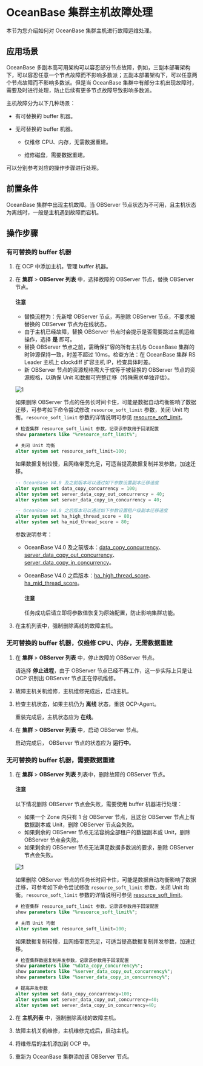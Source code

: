 # OceanBase 集群主机故障处理

本节为您介绍如何对 OceanBase 集群主机进行故障运维处理。

## 应用场景

OceanBase 多副本高可用架构可以容忍部分节点故障，例如，三副本部署架构下，可以容忍任意一个节点故障而不影响多数派；五副本部署架构下，可以任意两个节点故障而不影响多数派。但是当 OceanBase 集群中有部分主机出现故障时，需要及时进行处理，防止后续有更多节点故障导致影响多数派。

主机故障分为以下几种场景：

* 有可替换的 buffer 机器。

* 无可替换的 buffer 机器。

  * 仅维修 CPU、内存，无需数据重建。

  * 维修磁盘，需要数据重建。

可以分别参考对应的操作步骤进行处理。

## 前置条件

OceanBase 集群中出现主机故障。当 OBServer 节点状态为不可用，且主机状态为离线时，一般是主机遇到故障而宕机。

## 操作步骤

### 有可替换的 buffer 机器

1. 在 OCP 中添加主机，管理 buffer 机器。

2. 在 **集群** > **OBServer 列表** 中，选择故障的 OBServer 节点，替换 OBServer 节点。

     <main id="notice" type='notice'>
     <h4>注意</h4>
     <p>
     <ul>
     <li>替换流程为：先新增 OBServer 节点，再删除 OBServer 节点，不要求被替换的 OBServer 节点为在线状态。</li>
     <li>由于主机已经故障，替换 OBServer 节点时会提示是否需要跳过主机运维操作，选择 <b>是</b> 即可。</li>
     <li>替换 OBServer 节点之前，需确保扩容的所有主机与 OceanBase 集群的时钟源保持一致，时差不超过 10ms。检查方法：在 OceanBase 集群 RS Leader 主机上 clockdiff 扩容主机 IP，检查具体时差。</li>
     <li>新 OBServer 节点的资源规格需大于或等于被替换的 OBServer 节点的资源规格，以确保 Unit 和数据可完整迁移（特殊需求单独评估）。</li>
     </ul>
     </p>
     </main>

     ![1](https://obbusiness-private.oss-cn-shanghai.aliyuncs.com/doc/img/ocp/%E6%9C%80%E4%BD%B3%E5%AE%9E%E8%B7%B5/%E6%9B%BF%E6%8D%A2observer.png)

    如果删除 OBServer 节点的任务长时间卡住，可能是数据自动均衡影响了数据迁移，可参考如下命令尝试修改 <code>resource_soft_limit</code> 参数，关闭 Unit 均衡。<code>resource_soft_limit</code> 参数的详情说明可参见 [resource_soft_limit](https://www.oceanbase.com/docs/common-oceanbase-database-cn-1000000000220595)。

    ```SQL
    # 检查集群 resource_soft_limit 参数，记录该参数用于回滚配置
    show parameters like "%resource_soft_limit%";

    # 关闭 Unit 均衡
    alter system set resource_soft_limit=100;
    ```

    如果数据复制较慢，且网络带宽充足，可适当提高数据复制并发参数，加速迁移。

    ```SQL
    -- OceanBase V4.0 及之前版本可以通过如下参数设置副本迁移速度
    alter system set data_copy_concurrency = 100;
    alter system set server_data_copy_out_concurrency = 40;
    alter system set server_data_copy_in_concurrency = 40;

    -- OceanBase V4.0 之后版本可以通过如下参数设置租户级副本迁移速度
    alter system set ha_high_thread_score = 80;
    alter system set ha_mid_thread_score = 80;
    ```

    参数说明参考：

    * OceanBase V4.0 及之前版本：[data_copy_concurrency](https://www.oceanbase.com/docs/common-oceanbase-database-cn-1000000000220444)、[server_data_copy_out_concurrency](https://www.oceanbase.com/docs/common-oceanbase-database-cn-1000000000220532)、[server_data_copy_in_concurrency](https://www.oceanbase.com/docs/common-oceanbase-database-cn-1000000000220570)。
    * OceanBase V4.0 之后版本：[ha_high_thread_score](https://www.oceanbase.com/docs/common-oceanbase-database-cn-1000000000220343)、[ha_mid_thread_score](https://www.oceanbase.com/docs/common-oceanbase-database-cn-1000000000220388)。

      <main id="notice" type='notice'>
      <h4>注意</h4>
      <p>任务成功后请立即将参数值恢复为原始配置，防止影响集群功能。</p>
      </main>

3. 在主机列表中，强制删除离线的故障主机。

### 无可替换的 buffer 机器，仅维修 CPU、内存，无需数据重建

1. 在 **集群** > **OBServer 列表** 中，停止故障的 OBServer 节点。

   请选择 **停止进程**，由于 OBServer 节点已经不再工作，这一步实际上只是让 OCP 识别出 OBServer 节点正在停机维修。

2. 故障主机关机维修，主机维修完成后，启动主机。

3. 检查主机状态，如果主机仍为 **离线** 状态，重装 OCP-Agent。

   重装完成后，主机状态应为 **在线**。
  
4. 在 **集群** > **OBServer 列表** 中，启动 OBServer 节点。

   启动完成后， OBServer 节点的状态应为 **运行中**。

### 无可替换的 buffer 机器，需要数据重建

1. 在 **集群** > **OBServer 列表** 列表中，删除故障的 OBServer 节点。

     <main id="notice" type='notice'>
     <h4>注意</h4>
     <p>以下情况删除 OBServer 节点会失败，需要使用 buffer 机器进行处理：
     <ul>
     <li>如果一个 Zone 内只有 1 台 OBServer 节点，且这台 OBServer 节点上有数据副本或 Unit，删除 OBServer 节点会失败。</li>
     <li>如果剩余的 OBServer 节点无法容纳全部租户的数据副本或 Unit，删除 OBServer 节点会失败。</li>
     <li>如果剩余的 OBServer 节点无法满足数据多数派的要求，删除 OBServer 节点会失败。</li>
     </ul>
     </p>
     </main>

     ![1](https://obbusiness-private.oss-cn-shanghai.aliyuncs.com/doc/img/ocp/%E6%9C%80%E4%BD%B3%E5%AE%9E%E8%B7%B5/%E5%88%A0%E9%99%A4observer1.png)

    如果删除 OBServer 节点的任务长时间卡住，可能是数据自动均衡影响了数据迁移，可参考如下命令尝试修改 <code>resource_soft_limit</code> 参数，关闭 Unit 均衡。<code>resource_soft_limit</code> 参数的详情说明可参见 [resource_soft_limit](https://www.oceanbase.com/docs/common-oceanbase-database-cn-1000000000220595)。

    ```SQL
    # 检查集群 resource_soft_limit 参数，记录该参数用于回滚配置
    show parameters like "%resource_soft_limit%";

    # 关闭 Unit 均衡
    alter system set resource_soft_limit=100;
    ```

    如果数据复制较慢，且网络带宽充足，可适当提高数据复制并发参数，加速迁移。

    ```SQL
    # 检查集群数据复制并发参数，记录该参数用于回滚配置
    show parameters like "%data_copy_concurrency%";
    show parameters like "%server_data_copy_out_concurrency%";
    show parameters like "%server_data_copy_in_concurrency%";

    # 提高并发参数
    alter system set data_copy_concurrency=100;
    alter system set server_data_copy_out_concurrency=40;
    alter system set server_data_copy_in_concurrency=40;
    ```

2. 在 **主机列表** 中，强制删除离线的故障主机。

3. 故障主机关机维修，主机维修完成后，启动主机。

4. 将维修后的主机添加到 OCP 中。

5. 重新为 OceanBase 集群添加该 OBServer 节点。

